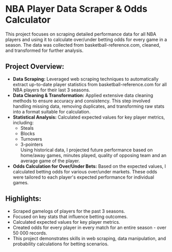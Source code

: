 # NBA Player Data Scraper & Odds Calculator
This project focuses on scraping detailed performance data for all NBA players and using it to calculate over/under betting odds for every game in a season. The data was collected from basketball-reference.com, cleaned, and transformed for further analysis.

## Project Overview:
- **Data Scraping:** Leveraged web scraping techniques to automatically extract up-to-date player statistics from basketball-reference.com for all NBA players for their last 3 seasons.
- **Data Cleaning & Transformation:** Applied extensive data cleaning methods to ensure accuracy and consistency. This step involved handling missing data, removing duplicates, and transforming raw stats into a format suitable for calculation.
- **Statistical Analysis:** Calculated expected values for key player metrics, including:
    - Steals
    - Blocks
    - Turnovers
    - 3-pointers<br>
Using historical data, I projected future performance based on home/away games, minutes played, quality of opposing team and an average game of the player.
- **Odds Calculation for Over/Under Bets:** Based on the expected values, I calculated betting odds for various over/under markets. These odds were tailored to each player's expected performance for individual games.

## Highlights:
- Scraped gamelogs of players for the past 3 seasons.
- Focused on key stats that influence betting outcomes.
- Calculated expected values for key player metrics.
- Created odds for every player in every match for an entire season - over 50 000 records.
- This project demonstrates skills in web scraping, data manipulation, and probability calculations for betting scenarios.
